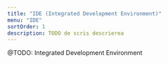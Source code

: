 ```yaml
---
title: "IDE (Integrated Development Environment)"
menu: "IDE"
sortOrder: 1
description: TODO de scris descrierea
---
```


@TODO: Integrated Development Environment

